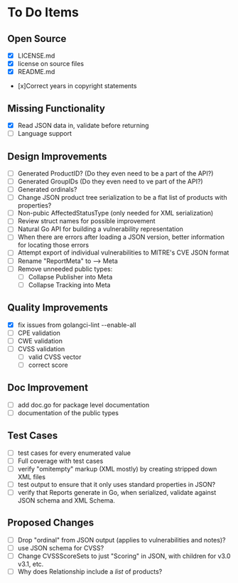 # To Do Items

## Open Source

- [x] LICENSE.md
- [x] license on source files
- [x] README.md
- [x]Correct years in copyright statements

## Missing Functionality

- [x] Read JSON data in, validate before returning
- [ ] Language support

## Design Improvements

- [ ] Generated ProductID? (Do they even need to be a part of the API?)
- [ ] Generated GroupIDs (Do they even need to ve part of the API?)
- [ ] Generated ordinals?
- [ ] Change JSON product tree serialization to be a flat list of products with
  properties?
- [ ] Non-pubic AffectedStatusType (only needed for XML serialization)
- [ ] Review struct names for possible improvement
- [ ] Natural Go API for building a vulnerability representation
- [ ] When there are errors after loading a JSON version, better information for
  locating those errors
- [ ] Attempt export of individual vulnerabilities to MITRE's CVE JSON format
- [ ] Rename "ReportMeta" to --> Meta
- [ ] Remove unneeded public types:
  - [ ] Collapse Publisher into Meta
  - [ ] Collapse Tracking into Meta

## Quality Improvements

- [x] fix issues from golangci-lint --enable-all
- [ ] CPE validation
- [ ] CWE validation
- [ ] CVSS validation
  - [ ] valid CVSS vector
  - [ ] correct score

## Doc Improvement

- [ ] add doc.go for package level documentation
- [ ] documentation of the public types

## Test Cases

- [ ] test cases for every enumerated value
- [ ] Full coverage with test cases
- [ ] verify "omitempty" markup (XML mostly) by creating stripped down XML files
- [ ] test output to ensure that it only uses standard properties in JSON?
- [ ] verify that Reports generate in Go, when serialized, validate against JSON
  schema and XML Schema.

## Proposed Changes

- [ ] Drop "ordinal" from JSON output (applies to vulnerabilities and notes)?
- [ ] use JSON schema for CVSS?
- [ ] Change CVSSScoreSets to just "Scoring" in JSON, with children for v3.0 v3.1,
  etc.
- [ ] Why does Relationship include a _list_ of products?
